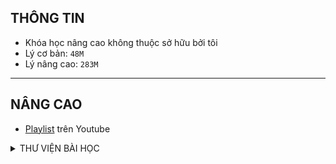 ## THÔNG TIN

- Khóa học nâng cao không thuộc sở hữu bởi tôi
- Lý cơ bản: `48M`
- Lý nâng cao: `283M`

---

## NÂNG CAO

- [Playlist](https://www.youtube.com/playlist?list=PLBeCWDHju6yDfgga0spxqetvSUyAqajSE) trên Youtube

<Details>
<summary>THƯ VIỆN BÀI HỌC</summary>

| Ngày học                                                                                                    | Buổi | Chương  | Nội dung bài học                                                                             | Tài liệu học                                                                                                                                                                                             | BTVN                                                                                                         | Link nhận đáp án BTVN                                                                           | Link video record                                                                                           | Link file bài sửa                                                                                          |
| ----------------------------------------------------------------------------------------------------------- | ---- | ------- | -------------------------------------------------------------------------------------------- | -------------------------------------------------------------------------------------------------------------------------------------------------------------------------------------------------------- | ------------------------------------------------------------------------------------------------------------ | ----------------------------------------------------------------------------------------------- | ----------------------------------------------------------------------------------------------------------- | ---------------------------------------------------------------------------------------------------------- |
| 8/7/2022                                                                                                    | 1    | 1       | Chủ đề 1. Đại cương về dao động điều hoà                                                     | [Tài liệu học buổi 1](https://drive.google.com/file/d/1BfUzKC9EcylkVxRgybBPKbK7LwCyC2-a/view?usp=sharing)                                                                                                | [BTVN Buổi 1](https://drive.google.com/file/d/1WYkBNOuEQj7SaCPPcEWonZSw5WY94dY2/view?usp=sharing)            | [https://forms.gle/nCFd4t12aN4nx2fq5](https://forms.gle/nCFd4t12aN4nx2fq5)                      | [VIDEO Buổi 1](https://drive.google.com/file/d/1lxOifeVJ5uxkiWQrEXzu5m5AWimAhZlH/view?usp=sharing)          |                                                                                                            |
| 8/14/2022                                                                                                   | 2    | 1       | Chủ đề 1. Đại cương về dao động điều hoà (tiếp theo)                                         | [Tài liệu học buổi 2](https://drive.google.com/file/d/1BfUzKC9EcylkVxRgybBPKbK7LwCyC2-a/view?usp=sharing)                                                                                                | [BTVN Buổi 2](https://drive.google.com/file/d/1cPScmCYPnwJuU352ILSmLT70AHho45Qv/view?usp=sharing)            | [https://forms.gle/u1vh2ZUNXyqTAKFQ7](https://forms.gle/u1vh2ZUNXyqTAKFQ7)                      | [VIDEO Buổi 2](https://drive.google.com/file/d/1jr4iIyc2xIA-n3rEYLnr4J4gKpbcrBou/view?usp=sharing)          |                                                                                                            |
| 9/4/2022                                                                                                    | 3    | 1       | Chủ đề 2. Con lắc lò xo                                                                      | [Tài liệu học buổi 3](https://drive.google.com/file/d/1OZfBVUf4578UNLnaKbUY4xGGdoQcyoLC/view?usp=sharing)                                                                                                | [BTVN Buổi 3](https://drive.google.com/file/d/1ibGIAhSks9MDZ1V0iYJnnubKVrZQZMN-/view?usp=sharing)            | [https://forms.gle/QTdCsh9ur39oqz9b7](https://forms.gle/QTdCsh9ur39oqz9b7)                      | [VIDEO Buổi 3](https://drive.google.com/file/d/1YRHC-6NupiHzmnqvBfRctbKehw3inRnQ/view?usp=sharing)          |                                                                                                            |
| 9/11/2022                                                                                                   | 4    | 1       | Chủ đề 2. Con lắc lò xo (tiếp theo)                                                          | [Tài liệu học buổi 4](https://drive.google.com/file/d/1OZfBVUf4578UNLnaKbUY4xGGdoQcyoLC/view?usp=sharing)                                                                                                | [BTVN Buổi 4 (Câu 1-10)](https://drive.google.com/file/d/1ibGIAhSks9MDZ1V0iYJnnubKVrZQZMN-/view?usp=sharing) | [https://forms.gle/kPmxykuJ5qjNWUj5A](https://forms.gle/kPmxykuJ5qjNWUj5A)                      | [VIDEO Buổi 4](https://drive.google.com/file/d/1jOr08WSZBRBQXdV3E_xVCheGzgyl2MIe/view?usp=sharing)          |                                                                                                            |
| 9/18/2022                                                                                                   | 5    | 1       | Chủ đề 3. Con lắc đơn                                                                        | [Tài liệu học buổi 5](https://drive.google.com/file/d/1s95B2DHv6S1u5ZXv2OhtVH_o4gPK2acy/view?usp=sharing)                                                                                                | [BTVN Buổi 5](https://drive.google.com/file/d/1V2ACb4gxrQBhhZ-Htlz9JDoR-jnDQ-Ch/view?usp=sharing)            | [https://forms.gle/gyr8XwJrD2AVZFe17](https://forms.gle/gyr8XwJrD2AVZFe17)                      | [VIDEO Buổi 5](https://drive.google.com/file/d/1uMBPfAA7PJ02D51FBibMwwcP_oO1Jz_K/view?usp=sharing)          |                                                                                                            |
| 9/25/2022                                                                                                   | 6    | 1       | Chủ đề 4. Dao động tắt dần                                                                   | [Tài liệu học buổi 6](https://drive.google.com/file/d/13GOwxy9cmyILbkqT0zXaQ5juQAVhOrep/view?usp=sharing)                                                                                                | [BTVN Buổi 6](https://drive.google.com/file/d/1NiCGvj3_1kkcycyb8VfuVts7tFJ8h0LS/view?usp=sharing)            | [https://forms.gle/SxL79N7NjpZFSvZV9](https://forms.gle/SxL79N7NjpZFSvZV9)                      | [VIDEO Buổi 6](https://drive.google.com/file/d/1StwWHbnFiY0ow4udhBKhDCnX67VupRk8/view?usp=sharing)          |                                                                                                            |
| 10/2/2022                                                                                                   | 7    | 1       | Chủ đề 5. Tổng hợp dao động điều hoà cùng phương, cùng tần số                                | [Tài liệu học buổi 7](https://drive.google.com/file/d/1mlXUqEr4uNijdGfyHn81yV3qbLE-Zd56/view?usp=sharing)                                                                                                | [BTVN Buổi 7](https://drive.google.com/file/d/1ys0d4gbEcau2YGsBN7S6lo0DsV1VNOUk/view?usp=sharing)            | [https://forms.gle/pqvWMaNzv299dz4P8](https://forms.gle/pqvWMaNzv299dz4P8)                      | [VIDEO Buổi 7 - part 1](https://drive.google.com/file/d/1GUqAh_KVtPgSXnkY78S7VEv9B-PyXxKM/view?usp=sharing)<br>[VIDEO Buổi 7 - part 2](https://drive.google.com/file/d/1Ga0HQrnN0HWF3tVRiN5EoMFJLZkLMzFr/view?usp=sharing) |                                                                                                            |
| 10/16/2022                                                                                                  | 8    | 2       | Chủ đề 1. Sự truyền sóng cơ                                                                  | [Tài liệu học buổi 8](https://drive.google.com/file/d/1apDdpHJxesfspjjJMNA2ObWs7aaP5Guu/view?usp=sharing)                                                                                                | [BTVN Buổi 8](https://drive.google.com/file/d/1Aekjs8RIHVkV1JyObDjGZwiCUtVIGBZ1/view?usp=sharing)            | [https://forms.gle/BNTM5uHe5bqdUGieA](https://forms.gle/BNTM5uHe5bqdUGieA)                      | [VIDEO Buổi 8](https://drive.google.com/file/d/1jXoZpivB8rW34FM-lLF_dP0hmonZy5mC/view?usp=sharing)          |                                                                                                            |
| 10/23/2022                                                                                                  | 9    | 2       | Chủ đề 2. Giao thoa sóng cơ<br>Chủ đề 2.1. Giao thoa sóng cơ với 2 nguồn đồng pha            | [Tài liệu học buổi 9](https://drive.google.com/file/d/1hEO-BE5cPhJEqCvy2TIpj78Ov1Amgcdo/view?usp=sharing)                                                                                                | [BTVN Buổi 9](https://drive.google.com/file/d/1oE-docxGHjTpB5t8pi8jUyUZRDKE0GH4/view?usp=sharing)            | [https://forms.gle/VbVkaZdBWHCh3Wb19](https://forms.gle/VbVkaZdBWHCh3Wb19)                      | [VIDEO Buổi 9](https://drive.google.com/file/d/1qA3cjRFhozibOwee1ssixawdoFcVNmYS/view?usp=sharing)          |                                                                                                            |
| 10/30/2022                                                                                                  | 10   | 2       | Chủ đề 2.2. Giao thoa sóng cơ với 2 nguồn không đồng bộ                                      | [Tài liệu học buổi 10](https://drive.google.com/file/d/1I_7E21mAO5v0-Re7G_-lF4fXn5iXEm8T/view?usp=share_link)                                                                                            | [BTVN Buổi 10](https://drive.google.com/file/d/15yeBRc4GSq5b4RIzGdoc76qfggfJcue-/view?usp=share_link)        | [https://forms.gle/pCibeL8n8kA2pH1ZA](https://forms.gle/pCibeL8n8kA2pH1ZA)                      | [VIDEO Buổi 10](https://drive.google.com/file/d/1DAETb9NiyfKKuiuqtqRm0vtE_Xuk7we-/view?usp=share_link)      |                                                                                                            |
| 11/6/2022                                                                                                   | 11   | 2       | Chủ đề 2.3. Bài toán về pha trong giao thoa sóng cơ với 2 nguồn kết hợp đồng pha             | [Tài liệu học buổi 11](https://drive.google.com/file/d/1S1S8UPvk3p0Hv-AIi_0oeE0d-lZ-hVWx/view?usp=share_link)                                                                                            | [BTVN Buổi 11](https://drive.google.com/file/d/10cJwxLkOmUmR3xUNP2T1_en3-oK_cAlE/view?usp=share_link)        | [https://forms.gle/5RXvLxzyUNu9EtBs7](https://forms.gle/5RXvLxzyUNu9EtBs7)                      | [VIDEO Buổi 11](https://drive.google.com/file/d/1pTMK6w0D7VZ1Q1uPw0dloHTc_ZAxJwmM/view?usp=share_link)      |                                                                                                            |
| 11/13/2022                                                                                                  | 12   | 2       | Chủ đề 2.3. Bài toán về pha trong giao thoa sóng cơ với 2 nguồn kết hợp đồng pha (Tiếp theo) | Tài liệu trên                                                                                                                                                                                            | file trên                                                                                                    | file trên                                                                                       | [VIDEO Buổi 12](https://drive.google.com/file/d/10cXmYFQdNDlkAr8fzOyFfJQ-v_TtjShy/view?usp=share_link)      | [File note Buổi 12](https://drive.google.com/file/d/10bqKNRs0HT8fRXKBIGrQEB1ezx0lypo4/view?usp=share_link) |
| 11/27/2022                                                                                                  | 13   | 2       | Chủ đề 3. Sóng dừng                                                                          | [Tài liệu buổi 13](https://drive.google.com/file/d/1OwYQ-bKsRcDxah6GaYBV81v4Qw8V4uY5/view?usp=share_link)                                                                                                | [BTVN Buổi 13](https://drive.google.com/file/d/1ZQyFZq39RcmMU5PGQyoK-IbfL9qOcwr-/view?usp=share_link)        | [https://forms.gle/JqsvV3VHmKePgpV58](https://forms.gle/JqsvV3VHmKePgpV58)                      | [VIDEO Buổi 13](https://drive.google.com/file/d/1F9hPJKBgQVoRvvO5iouKaaVpBf4RW3qz/view?usp=share_link)      | [File note Buổi 13](https://drive.google.com/file/d/1pzNXyK5Dn6ATaHYbwHJTlBt1r-ctyLwz/view?usp=share_link) |
| 12/4/2022                                                                                                   | 14   | 2       | Chủ đề 4. Đồ thị dao động                                                                    | [Tài liệu buổi 14](https://drive.google.com/file/d/1afudy7k1FVyK2WtzHFObEyFlfrEOiWVb/view?usp=share_link)                                                                                                | [BTVN Buổi 14](https://drive.google.com/file/d/1I9Suus0v-Xjg-gMxnmHrq7ji_aTsJd3F/view?usp=share_link)        | [https://forms.gle/54M2z1m3tycnJmAP8](https://forms.gle/54M2z1m3tycnJmAP8)                      | [VIDEO Buổi 14](https://drive.google.com/file/d/1VOgOOEJVo4hM4RrkWGcUx3zNydWXOQDl/view?usp=share_link)      | [File note Buổi 14](https://drive.google.com/file/d/1GyGitsdKsgvuQVPp2gtRNv5Ra2cRyPaJ/view?usp=share_link) |
| 12/11/2022                                                                                                  | 15   | 3       | Chủ đề 1. Mạch RLC nối tiếp có R thay đổi                                                    | [Tóm tắt công thức](https://drive.google.com/file/d/1DkTTF9JrEthOcIZlUnvdPaC4CdappoAq/view?usp=share_link)                                                                                               | Sách cô in                                                                                                   |                                                                                                 | [VIDEO Buổi 15](https://drive.google.com/file/d/1qdBI27inCAxqGAyEMEr9mcnZ_Ot-vUxd/view?usp=share_link)      | [File note Buổi 15](https://drive.google.com/file/d/1kQiTYdO5hZtzJPBonta-JssoTnPk0bgI/view?usp=share_link) |
| 12/18/2022                                                                                                  | 16   | 3       | Chủ đề 2. Mạch RLC nối tiếp có L thay đổi                                                    | [Tóm tắt công thức](https://drive.google.com/file/d/1DkTTF9JrEthOcIZlUnvdPaC4CdappoAq/view?usp=share_link)                                                                                               |                                                                                                              |                                                                                                 | [VIDEO Buổi 16](https://drive.google.com/file/d/1elLRHzboazeXy4HXtAnV0-CKxlrJn5li/view?usp=share_link)      | [File note Buổi 16](https://drive.google.com/file/d/1sEF-SXzImZc5wGlLZrGarkg-Mf2Wdl4i/view?usp=share_link) |
| 12/25/2022                                                                                                  | 17   | 3       | Chủ đề 3. Mạch RLC nối tiếp có C thay đổi.                                                   | [Tóm tắt công thức](https://drive.google.com/file/d/1DkTTF9JrEthOcIZlUnvdPaC4CdappoAq/view?usp=share_link)                                                                                               |                                                                                                              |                                                                                                 | [VIDEO Buổi 17](https://drive.google.com/file/d/1foE36QNND95Sc1-m4sh-Mub1JCmAz1Ed/view?usp=share_link)      | [File note Buổi 17](https://drive.google.com/file/d/1-8BF3uxjX8yzV0pbwMnTMR5vxvQsdPIH/view?usp=share_link) |
| 1/8/2023                                                                                                    | 18   | 3       | Chủ đề 4. Mạch RLC nối tiếp có f thay đổi.                                                   |                                                                                                                                                                                                          |                                                                                                              |                                                                                                 |                                                                                                             |                                                                                                            |
| 3/12/2023                                                                                                   | 19   | ĐGNL    | Ôn thi ĐGNL                                                                                  | [Đề tổng hợp 1](https://drive.google.com/file/d/1FC7JA6zCylCZtxvjqmC92RMM33TMS6Ak/view?usp=share_link)                                                                                                   |                                                                                                              |                                                                                                 | [VIDEO BUỔI 19](https://drive.google.com/file/d/1UikvObXWyjy-JsFonlmuL0VJJJ9XwLxh/view?usp=share_link)      | [File note Buổi 19](https://drive.google.com/file/d/1mjc4gDoo7qo3CT1R_3tdgfMKMe0Itowg/view?usp=share_link) |
| 3/26/2023                                                                                                   | 20   | ĐGNL    | Ôn thi ĐGNL                                                                                  | [Đề tổng hợp 2](https://drive.google.com/file/d/1gdbxywwq9-qXqx-K69EYhl-wXpHQTw3J/view?usp=share_link)                                                                                                   |                                                                                                              | [Đáp án](https://drive.google.com/file/d/1SQZjU0hkhi3CM_C0IhuCUjr9tM4ETThf/view?usp=share_link) | [VIDEO Buổi 20](https://drive.google.com/file/d/1KCh7n9zvlKJ4onbK2deWTrwakBNP7slF/view?usp=share_link)      | [File note Buổi 20](https://drive.google.com/file/d/1J9evpRfOfG4W5ENq6vamQHCAyC4AjZP_/view?usp=share_link) |
| 4/2/2023                                                                                                    | 21   | GIẢI ĐỀ | ĐỀ 01                                                                                        | [Đề 01](https://drive.google.com/file/d/1r-zETMFJfg7Rz1uCQfFfeq-wpRTvPfvL/view?usp=sharing)                                                                                                              |                                                                                                              |                                                                                                 | [VIDEO Buổi 21](https://drive.google.com/file/d/1_mnjy6qSW_w9r6U6oSk6DId7JS8LIBhq/view?usp=sharing)         | [File note Buổi 21](https://drive.google.com/file/d/1xomOkacCIc7wYXNt3i2jqMf9ZmG788XI/view?usp=share_link) |
| 4/9/2023                                                                                                    | 22   | GIẢI ĐỀ | ĐỀ 02<br>ĐỀ 03                                                                               | [Đề 02<br>](https://drive.google.com/file/d/1Zw0sMnmkZOq1QbtpHMlTz4bBAIkIRO-i/view?usp=sharing)[Đề 03](https://drive.google.com/file/d/1fWOyAQl1lnZhnaV1TZIm5eOPILuXVbQo/view?usp=sharing)               |                                                                                                              |                                                                                                 | [VIDEO Buổi 22](https://drive.google.com/file/d/1j8ZDMhFsq8ZjS0i6Phq4QahpO4bCuBBl/view?usp=share_link)      | [File note Buổi 22](https://drive.google.com/file/d/1dmirNmUynljt27MGCQv2DHAy2JpobZbp/view?usp=share_link) |
| 4/16/2023                                                                                                   | 23   | GIẢI ĐỀ | ĐỀ 03                                                                                        | [Đề 03](https://drive.google.com/file/d/1fWOyAQl1lnZhnaV1TZIm5eOPILuXVbQo/view?usp=sharing)                                                                                                              |                                                                                                              |                                                                                                 | [VIDEO Buổi 23](https://drive.google.com/file/d/12fwGQIvsMQEkzCObvTGhPboNPxnaIjP4/view?usp=sharing)         | [File note Buổi 23](https://drive.google.com/file/d/15lOzYX7BakBA06IG8t6hAawR0WuwU7fX/view?usp=sharing)    |
| 4/23/2023                                                                                                   | 24   | GIẢI ĐỀ | ĐỀ 04                                                                                        | [Đề 04](https://drive.google.com/file/d/1vKpoKxhmi2BtZ3mvqZov0B8CLZVHKI3G/view?usp=share_link)                                                                                                           |                                                                                                              |                                                                                                 | [VIDEO BUỔI 24](https://drive.google.com/file/d/1XYoPXn-U3tZEiDdznoloZzoIpcHPfSQK/view?usp=share_link)      | [File note Buổi 24](https://drive.google.com/file/d/1kJ7WRHSjJTYGKdkSkTfEfCPafWhbEnmL/view?usp=share_link) |
| 5/7/2023                                                                                                    | 25   |         | Chuyên đề: Giải nhanh một số bài tập Vật lý bằng máy tính cầm tay                            | [File tài liệu<br>](https://drive.google.com/file/d/147rj5omPp140IFceoqz2RP-1lHWkUWOY/view?usp=share_link)[Đề 05](https://drive.google.com/file/d/1_kdE1TwtsShTS7OFW_bJAevGWBEJEIpy/view?usp=share_link) |                                                                                                              |                                                                                                 | [VIDEO Buổi 25](https://drive.google.com/file/d/1ytRD6StNi32c1HDGjG-GRD8GB2-3RW2r/view?usp=share_link)      | [File note Buổi 25](https://drive.google.com/file/d/1UpFunmpF8JQCBE4O4bEcMnZ0E7ueCgY3/view?usp=share_link) |
| 5/14/2023                                                                                                   | 26   | GIẢI ĐỀ | Đề 06                                                                                        | [Đề 06](https://drive.google.com/file/d/1PgNILtauA7UM_vyWhywMACE8eK187tOO/view?usp=share_link)                                                                                                           |                                                                                                              |                                                                                                 | [VIDEO Buổi 26](https://drive.google.com/file/d/1mMkiwLTHIMgcplo0-d0zXByblsAbQM8P/view?usp=share_link)      | [File note Buổi 26](https://drive.google.com/file/d/1qZh_wyaBvPx_7jSc_E6bvXGXvg6W5hE8/view?usp=share_link) |
| 5/21/2023                                                                                                   | 27   | GIẢI ĐỀ | Đề 07                                                                                        | [Đề 07](https://drive.google.com/file/d/1Kanp-_AM25NQfoZokm0vkDQ1OV5abvkU/view?usp=share_link)                                                                                                           |                                                                                                              |                                                                                                 | [VIDEO Buổi 27](https://drive.google.com/file/d/1PQDUQFTfgex3QfBIlIKtlfQmmKOPQxgF/view?usp=share_link)      | [File note Buổi 27](https://drive.google.com/file/d/1zDQPiCWLz_E948n9fbMB-Po9u7G37Ts4/view?usp=share_link) |
| 5/28/2023                                                                                                   | 28   | GIẢI ĐỀ | Đề 08<br>Đề 09                                                                               | [Đề 08](https://drive.google.com/file/d/1CI_LrxSqLGaf95NJ1qE70e9ntO3xP6jr/view?usp=share_link)<br>[Đề 09](https://drive.google.com/file/d/1GyRNFWbka7a-Qmx7UgYdZtYFU42jAeeu/view?usp=share_link)         |                                                                                                              |                                                                                                 |                                                                                                             |
</Details>
